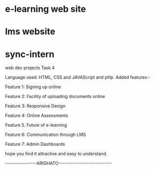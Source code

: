 # e-learning web site
# lms website
# sync-intern
 web dev projects
 Task 4

 Language used: HTML, CSS and JAVAScript and pHp.
 Added features:-

   Feature 1: Signing up online

   Feature 2: Facility of uploading documents online

   Feature 3: Responsive Design

   Feature 4: Online Assessments

   Feature 5. Future of e-learning

   Feature 6: Communication through LMS

   Feature 7: Admin Dashboards

   
 hope you find it attractive and easy to understand.

 ----------------ARIGHATO---------------------------









